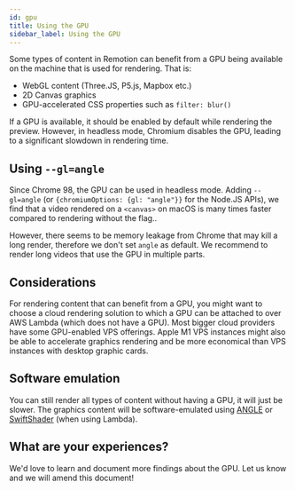 ```yaml
---
id: gpu
title: Using the GPU
sidebar_label: Using the GPU
---
```


Some types of content in Remotion can benefit from a GPU being available on the machine that is used for rendering. That is:

- WebGL content (Three.JS, P5.js, Mapbox etc.)
- 2D Canvas graphics
- GPU-accelerated CSS properties such as `filter: blur()`

If a GPU is available, it should be enabled by default while rendering the preview. However, in headless mode, Chromium disables the GPU, leading to a significant
slowdown in rendering time.

## Using `--gl=angle`

Since Chrome 98, the GPU can be used in headless mode. Adding `--gl=angle` (or `{chromiumOptions: {gl: "angle"}}` for the Node.JS APIs), we find that a video rendered on a `<canvas>` on macOS is many times faster compared to rendering without the flag..

However, there seems to be memory leakage from Chrome that may kill a long render, therefore we don't set `angle` as default. We recommend to render long videos that use the GPU in multiple parts.

## Considerations

For rendering content that can benefit from a GPU, you might want to choose a cloud rendering solution to which a GPU can be attached to over AWS Lambda (which does not have a GPU). Most bigger cloud providers have some GPU-enabled VPS offerings. Apple M1 VPS instances might also be able to accelerate graphics rendering and be more economical than VPS instances with desktop graphic cards.

## Software emulation

You can still render all types of content without having a GPU, it will just be slower.
The graphics content will be software-emulated using [ANGLE](https://github.com/google/angle) or [SwiftShader](https://github.com/google/swiftshader) (when using Lambda).

## What are your experiences?

We'd love to learn and document more findings about the GPU. Let us know and we will amend this document!
